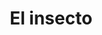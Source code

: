 ---
layout: escritos
title: El insecto
texto: Tras el terremoto debe acostumbrarse a vivir en las ruinas de su pueblo y sobrevivir de las sombras que lo persiguen por las noches.
img: el_insecto.jpg
link: https://www.books2read.com/u/4EWON0
isbn: 9781386215899
Editor: Editorial Antielectrón
Autor: Ignacio Galdames
Colección:
myId: insecto
---